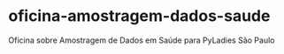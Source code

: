 # oficina-amostragem-dados-saude
Oficina sobre Amostragem de Dados em Saúde para PyLadies São Paulo
